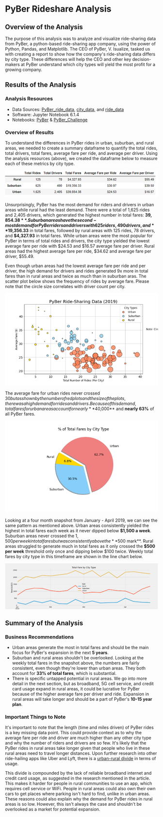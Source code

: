 # PyBer Rideshare Analysis

## Overview of the Analysis

The purpose of this analysis was to analyze and visualize ride-sharing data from PyBer, a python-based ride-sharing app company, using the power of Python, Pandas, and Matplotlib. The CEO of PyBer, V. Isualize, tasked us with creating a report to show how the company's ride-sharing data differs by city type. These differences will help the CEO and other key decision-makers at PyBer understand which city types will yield the most profit for a growing company.

## Results of the Analysis

### Analysis Resources
* Data Sources: [PyBer_ride_data](https://github.com/dwwatson1/PyBer_Analysis/blob/main/Resources/PyBer_ride_data.csv), [city_data](https://github.com/dwwatson1/PyBer_Analysis/blob/main/Resources/city_data.csv), and [ride_data](https://github.com/dwwatson1/PyBer_Analysis/blob/main/Resources/ride_data.csv)
* Software: Jupyter Notebook 6.1.4 
* Notebooks: [PyBer](https://github.com/dwwatson1/PyBer_Analysis/blob/main/PyBer.ipynb) & [PyBer_Challenge](https://github.com/dwwatson1/PyBer_Analysis/blob/main/PyBer_Challenge.ipynb)
 
### Overview of Results 

To understand the differences in PyBer rides in urban, suburban, and rural areas, we needed to create a summary dataframe to quantify the total rides, total drivers, total fares, average fare per ride, and average per driver. Using the analysis resources (above), we created the dataframe below to measure each of these metrics by city type. 

![PyBer_Overview](https://github.com/dwwatson1/PyBer_Analysis/blob/main/analysis/PyBer_Overview.PNG)

Unsurprisingly, PyBer has the most demand for riders and drivers in urban areas while rural had the least demand. There were a total of 1,625 rides and 2,405 drivers, which generated the highest number in total fares: **$39,854.38**. Suburban areas have the second-most demand for PyBer riders and drivers with 625 riders, 490 drivers, and **$19,356.33** in total fares, followed by rural areas with 125 rides, 78 drivers, and **$4,327.93** in total fares. While urban areas were the most popular for PyBer in terms of total rides and drivers, the city type yielded the lowest average fare per ride with $24.53 and $16.57 average fare per driver. Rural areas had the highest average fare per ride, $34.62 and average fare per driver, $55.49.

Even though urban areas had the lowest average fare per ride and per driver, the high demand for drivers and rides generated 9x more in total fares than in rural areas and twice as much than in suburban aras. The scatter plot below shows the frequency of rides by average fare. Please note that the circle size correlates with driver count per city.

![Fig.1](https://github.com/dwwatson1/PyBer_Analysis/blob/main/analysis/Fig1.png)

The average fare for urban rides never crossed $30 but as shown by the number of red plots and the size of the plots, there was a high demand for rides and drivers. Because of this demand, total fares for urban areas account for nearly **$40,000** and **nearly 63%** of all PyBer fares.

![Fig.5](https://github.com/dwwatson1/PyBer_Analysis/blob/main/analysis/Fig5.png)

Looking at a four month snapshot from January - April 2019, we can see the same pattern as mentioned above. Urban areas consistently yielded the highest in total fares each week as it never dipped below **$1,500 a week**. Suburban areas never crossed the $1,500 per week in total fares but was consistently above the **$500 mark**. Rural areas struggled to generate much in total fares as it only crossed the **$500 per week** threshold only once and dipping below $100 twice. Weekly total fares by city type in this timeframe are shown in the line chart below.

![PyBer_fare_summary](https://github.com/dwwatson1/PyBer_Analysis/blob/main/analysis/PyBer_fare_summary.png)

## Summary of the Analysis

### Business Recommendations

-  Urban areas generate the most in total fares and should be the main focus for PyBer's expansion in the next **5 years**.
-  Suburban and rural areas shouldn't be overlooked. Looking at the weekly total fares in the snapshot above, the numbers are fairly consistent, even though they're lower than urban areas. They both account for **33% of total fares**, which is substantial.
-  There is specific untapped potential in rural areas. We go into more detail in the next section, but as broadband, 5G cell service, and credit card usage expand in rural areas, it could be lucrative for PyBer because of the higher average fare per driver and ride. Expansion in rural areas will take longer and should be a part of PyBer's **10-15 year plan**.

### Important Things to Note
  
It's important to note that the length (time and miles driven) of PyBer rides is a key missing data point. This could provide context as to why the average fare per ride and driver are much higher than any other city type and why the number of riders and drivers are so few. It's likely that the PyBer rides in rural areas take longer given that people who live in these rural areas need to travel longer distances. Upon further research into other ride-hailing apps like Uber and Lyft, there is a [urban-rural divide](https://www.vox.com/the-goods/2019/1/11/18179036/uber-lyft-rural-areas-subscription-model) in terms of usage. 

This divide is compounded by the lack of reliable broadband internet and credit card usage, as suggested in the research mentioned in the article. This makes it harder for people in rural communities to use an app, which requires cell service or WiFi. People in rural areas could also own their own cars to get places where parking isn't hard to find, unlike in urban areas. These reasons could also explain why the demand for PyBer rides in rural areas is so low. However, this isn't always the case and shouldn't be overlooked as a market for potential expansion. 

